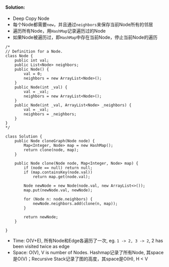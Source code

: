 #### Solution:
* Deep Copy Node
* 每个Node都需要`new`，并且通过`neighbors`来保存当前Node所有的邻居
* 遍历所有Node，用`HashMap`记录遍历过的Node
* 如果Node被遍历过，即`HashMap`中存在当前Node，停止当前Node的遍历
```
/*
// Definition for a Node.
class Node {
    public int val;
    public List<Node> neighbors;
    public Node() {
        val = 0;
        neighbors = new ArrayList<Node>();
    }
    public Node(int _val) {
        val = _val;
        neighbors = new ArrayList<Node>();
    }
    public Node(int _val, ArrayList<Node> _neighbors) {
        val = _val;
        neighbors = _neighbors;
    }
}
*/

class Solution {
    public Node cloneGraph(Node node) {
        Map<Integer, Node> map = new HashMap();
        return clone(node, map);
    }
    
    public Node clone(Node node, Map<Integer, Node> map) {
        if (node == null) return null;
        if (map.containsKey(node.val)) 
            return map.get(node.val);
        
        Node newNode = new Node(node.val, new ArrayList<>());
        map.put(newNode.val, newNode);
        
        for (Node n: node.neighbors) {
            newNode.neighbors.add(clone(n, map));
        }
        
        return newNode;
    }
    
}
```
* Time: O(V+E), 所有Node和Edge各遍历了一次, eg. `1 -> 2, 3 -> 2`, 2 has been visited twice as edge
* Space: O(V), V is number of Nodes. Hashmap记录了所有Node, 其space是O(V)；Recursive Stack记录了图的高度，其space是O(H), H < V
